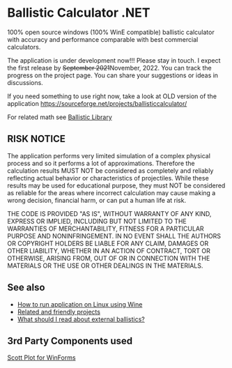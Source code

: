 # Ballistic Calculator .NET

100% open source windows (100% WinE compatible) ballistic calculator with accuracy and performance comparable with best commercial calculators.

The application is under development now!!! Please stay in touch. I expect the first release by ~~September 2021~~November, 2022. You can track the progress on the project page. You can share your suggestions or ideas in discussions. 

If you need something to use right now, take a look at OLD version of the application 
https://sourceforge.net/projects/ballisticcalculator/

For related math see [Ballistic Library]()

## RISK NOTICE

The application performs very limited simulation of a complex physical process and so it performs a lot of approximations. Therefore the calculation results MUST NOT be considered as completely and reliably reflecting actual behavior or characteristics of projectiles. While these results may be used for educational purpose, they must NOT be considered as reliable for the areas where incorrect calculation may cause making a wrong decision, financial harm, or can put a human life at risk.

THE CODE IS PROVIDED "AS IS", WITHOUT WARRANTY OF ANY KIND, EXPRESS OR IMPLIED, INCLUDING BUT NOT LIMITED TO THE WARRANTIES OF MERCHANTABILITY, FITNESS FOR A PARTICULAR PURPOSE AND NONINFRINGEMENT. IN NO EVENT SHALL THE AUTHORS OR COPYRIGHT HOLDERS BE LIABLE FOR ANY CLAIM, DAMAGES OR OTHER LIABILITY, WHETHER IN AN ACTION OF CONTRACT, TORT OR OTHERWISE, ARISING FROM, OUT OF OR IN CONNECTION WITH THE MATERIALS OR THE USE OR OTHER DEALINGS IN THE MATERIALS.

## See also

* [How to run application on Linux using Wine](https://github.com/nikolaygekht/ballistic.calculator.app/wiki/How-to-run-application-on-Linux-using-Wine)
* [Related and friendly projects](https://github.com/nikolaygekht/ballistic.calculator.app/wiki/Related-and-friendly-projects)
* [What should I read about external ballistics?](https://github.com/nikolaygekht/ballistic.calculator.app/wiki/What-should-I-read-about-external-ballistics%3F)

## 3rd Party Components used

[Scott Plot for WinForms](https://www.nuget.org/packages/ScottPlot.WinForms)




